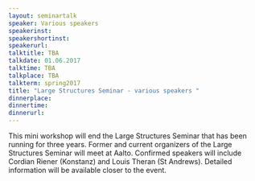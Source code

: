 ```yaml
---
layout: seminartalk
speaker: Various speakers
speakerinst: 
speakershortinst: 
speakerurl: 
talktitle: TBA
talkdate: 01.06.2017
talktime: TBA
talkplace: TBA
talkterm: spring2017
title: "Large Structures Seminar - various speakers "
dinnerplace: 
dinnertime: 
dinnerurl: 
---
```

This mini workshop will end the Large Structures Seminar that has been running for three years. Former and current organizers of the Large Structures Seminar will meet at Aalto. Confirmed speakers will include Cordian Riener (Konstanz) and Louis Theran (St Andrews). Detailed information will be available closer to the event.
